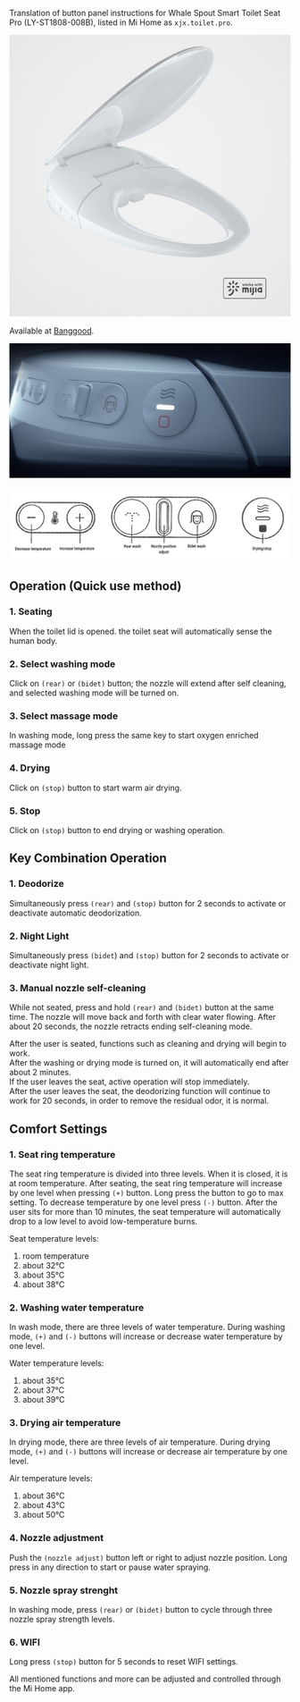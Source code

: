 Translation of button panel instructions for Whale Spout Smart Toilet Seat Pro (LY-ST1808-008B), listed in Mi Home as `xjx.toilet.pro`. 

![Product image](whale_spout_pro.jpg)

Available at [Banggood](https://www.banggood.com/custlink/vvDY6mHuIE).

![Buttons](buttons.jpg)

![Buttons legend ](buttons.png)

## Operation (Quick use method) 

### 1. Seating

When the toilet lid is opened. the toilet seat will automatically sense the human body.

### 2. Select washing mode

Click on `(rear)` or `(bidet)` button; the nozzle will extend after self cleaning, and selected washing mode will be turned on.

### 3. Select massage mode

In washing mode, long press the same key to start oxygen enriched massage mode

### 4. Drying 

Click on `(stop)` button to start warm air drying.  

### 5. Stop 

Click on `(stop)` button to end drying or washing operation.  

## Key Combination Operation

### 1. Deodorize

Simultaneously press `(rear)` and `(stop)` button for 2 seconds to activate or deactivate automatic deodorization. 

### 2. Night Light 

Simultaneously press `(bidet`) and `(stop)` button for 2 seconds to activate or deactivate night light.

### 3. Manual nozzle self-cleaning

While not seated, press and hold `(rear)` and `(bidet)` button at the same time. The nozzle will move back and forth with clear water flowing. After about 20 seconds, the nozzle retracts ending self-cleaning mode.

After the user is seated, functions such as cleaning and drying will begin to work.     
After the washing or drying mode is turned on, it will automatically end after about 2 minutes.      
If the user leaves the seat, active operation will stop immediately.     
After the user leaves the seat, the deodorizing function will continue to work for 20 seconds, in order to remove the residual odor, it is normal.

## Comfort Settings 

### 1. Seat ring temperature 
The seat ring temperature is divided into three levels. When it is closed, it is at room temperature. 
After seating, the seat ring temperature will increase by one level when pressing `(+)` button. Long press the button to go to max setting. To decrease temperature by one level press `(-)` button.
After the user sits for more than 10 minutes, the seat temperature will automatically drop to a low level to avoid low-temperature burns. 

Seat temperature levels:

1. room temperature
2. about 32°C
3. about 35°C
4. about 38°C

### 2. Washing water temperature 
In wash mode, there are three levels of water temperature. 
During washing mode, `(+)` and `(-)` buttons will increase or decrease water temperature by one level.

Water temperature levels:

1. about 35°C
2. about 37°C
3. about 39°C

### 3. Drying air temperature
In drying mode, there are three levels of air temperature. 
During drying mode, `(+)` and `(-)` buttons will increase or decrease air temperature by one level.

Air temperature levels:

1. about 36°C
2. about 43°C
3. about 50°C

### 4. Nozzle adjustment 
Push the `(nozzle adjust)` button left or right to adjust nozzle position. Long press in any direction to start or pause water spraying. 

### 5. Nozzle spray strenght
In washing mode, press `(rear)` or `(bidet)` button to cycle through three nozzle spray strength levels.

### 6. WIFI 
Long press `(stop)` button for 5 seconds to reset WIFI settings.

All mentioned functions and more can be adjusted and controlled through the Mi Home app.
